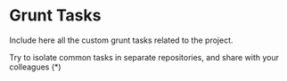 Grunt Tasks
===========

Include here all the custom grunt tasks related to the project.

Try to isolate common tasks in separate repositories, and share with your colleagues (*)

